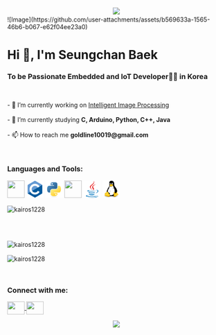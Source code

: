 
<br>
<div align="center">
    <img src="https://capsule-render.vercel.app/api?type=waving&color=BCCDC9&height=150&section=header&text=💭%20Seungchan(Chan)'s%20GitHub🍵👩🏻‍💻&fontSize=40" />
</div>
![Image](https://github.com/user-attachments/assets/b569633a-1565-46b6-b067-e62f04ee23a0)
<!-- 🎯 제목 섹션 -->
<h1 align="left">Hi 👋, I'm Seungchan Baek</h1>
<h3 align="left">To be Passionate Embedded and IoT Developer👨‍💻 in Korea</h3>
<br>
<!-- 🎯 자기소개 -->
<p>
- 🔭 I’m currently working on <a href="https://github.com/Pluswick/Intelligent_Video_Processing">Intelligent Image Processing</a><br><br>
- 🌱 I’m currently studying <b>C, Arduino, Python, C++, Java</b><br><br>
- 📫 How to reach me <b>goldline10019@gmail.com</b>
</p>

<p>&nbsp;</p> <!-- 빈 문단 추가 -->
<!-- 🎯 사용 언어 및 도구 -->
<h3 align="left">Languages and Tools:</h3>
<p align="left">
    <a href="https://www.arduino.cc/" target="_blank"><img src="https://cdn.worldvectorlogo.com/logos/arduino-1.svg" width="40" height="40"/></a>
    <a href="https://www.cprogramming.com/" target="_blank"><img src="https://raw.githubusercontent.com/devicons/devicon/master/icons/c/c-original.svg" width="40" height="40"/></a>
    <a href="https://www.python.org" target="_blank"><img src="https://raw.githubusercontent.com/devicons/devicon/master/icons/python/python-original.svg" width="40" height="40"/></a>
    <a href="https://git-scm.com/" target="_blank"><img src="https://www.vectorlogo.zone/logos/git-scm/git-scm-icon.svg" width="40" height="40"/></a>
    <a href="https://www.java.com" target="_blank"><img src="https://raw.githubusercontent.com/devicons/devicon/master/icons/java/java-original.svg" width="40" height="40"/></a>
    <a href="https://www.linux.org/" target="_blank"><img src="https://raw.githubusercontent.com/devicons/devicon/master/icons/linux/linux-original.svg" width="40" height="40"/></a>
</p>

<!-- 🎯 GitHub 통계 -->
<p>
    <!-- 📊 Most Used Languages -->
    <img align="center" src="https://github-readme-stats.vercel.app/api/top-langs?username=kairos1228&show_icons=true&locale=en&layout=compact" alt="kairos1228" />
</p>
<br><br>
<p>
    <!-- 🔥 GitHub Stats -->
    <img align="center" src="https://github-readme-stats.vercel.app/api?username=kairos1228&show_icons=true&locale=en" alt="kairos1228" />
</p>

<p>
    <!-- 🚀 Current Streak -->
    <img align="center" src="https://github-readme-streak-stats.herokuapp.com/?user=kairos1228&" alt="kairos1228" />
</p>

<!-- 공백 추가하여 아래로 분리 -->
<br>

<!-- 🎯 SNS 및 연락처 -->
<h3 align="left">Connect with me:</h3>
<p align="left">
    <a href="https://www.linkedin.com/in/%EC%8A%B9%EC%B0%AC-%EB%B0%B1-a548a0355/" target="blank">
        <img align="center" src="https://raw.githubusercontent.com/rahuldkjain/github-profile-readme-generator/master/src/images/icons/Social/linked-in-alt.svg" height="30" width="40"/>
    </a>
    <a href="https://instagram.com/bsc_tmscks_o" target="blank">
        <img align="center" src="https://raw.githubusercontent.com/rahuldkjain/github-profile-readme-generator/master/src/images/icons/Social/instagram.svg" height="30" width="40"/>
    </a>
</p>

<div align="center">
<img src="https://capsule-render.vercel.app/api?type=waving&color=BCCDC9&height=100&section=footer"/>
</div>
